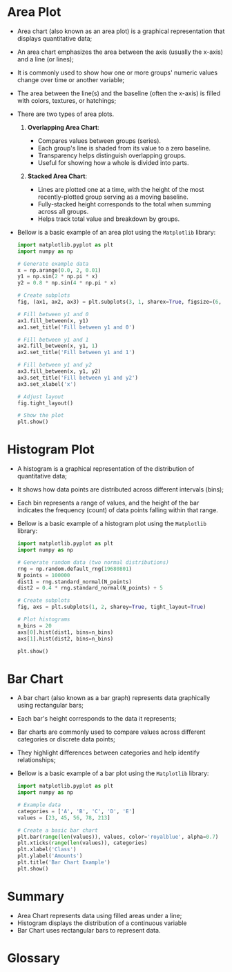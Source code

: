 # Area Plot

 - Area chart (also known as an area plot) is a graphical representation that displays quantitative data;
 - An area chart emphasizes the area between the axis (usually the x-axis) and a line (or lines);
 - It is commonly used to show how one or more groups' numeric values change over time or another variable;
 - The area between the line(s) and the baseline (often the x-axis) is filled with colors, textures, or hatchings;
 - There are two types of area plots.
    1. **Overlapping Area Chart**:
        - Compares values between groups (series).
        - Each group's line is shaded from its value to a zero baseline.
        - Transparency helps distinguish overlapping groups.
        - Useful for showing how a whole is divided into parts.

    2. **Stacked Area Chart**:
        - Lines are plotted one at a time, with the height of the most recently-plotted group serving as a moving baseline.
        - Fully-stacked height corresponds to the total when summing across all groups.
        - Helps track total value and breakdown by groups.
 - Bellow is a basic example of an area plot using the `Matplotlib` library:

    ```python
    import matplotlib.pyplot as plt
    import numpy as np

    # Generate example data
    x = np.arange(0.0, 2, 0.01)
    y1 = np.sin(2 * np.pi * x)
    y2 = 0.8 * np.sin(4 * np.pi * x)

    # Create subplots
    fig, (ax1, ax2, ax3) = plt.subplots(3, 1, sharex=True, figsize=(6, 6))

    # Fill between y1 and 0
    ax1.fill_between(x, y1)
    ax1.set_title('Fill between y1 and 0')

    # Fill between y1 and 1
    ax2.fill_between(x, y1, 1)
    ax2.set_title('Fill between y1 and 1')

    # Fill between y1 and y2
    ax3.fill_between(x, y1, y2)
    ax3.set_title('Fill between y1 and y2')
    ax3.set_xlabel('x')

    # Adjust layout
    fig.tight_layout()

    # Show the plot
    plt.show()
    ```

# Histogram Plot

 - A histogram is a graphical representation of the distribution of quantitative data;
 - It shows how data points are distributed across different intervals (bins);
 - Each bin represents a range of values, and the height of the bar indicates the frequency (count) of data points falling within that range.
 - Bellow is a basic example of a histogram plot using the `Matplotlib` library:

    ```python
    import matplotlib.pyplot as plt
    import numpy as np

    # Generate random data (two normal distributions)
    rng = np.random.default_rng(19680801)
    N_points = 100000
    dist1 = rng.standard_normal(N_points)
    dist2 = 0.4 * rng.standard_normal(N_points) + 5

    # Create subplots
    fig, axs = plt.subplots(1, 2, sharey=True, tight_layout=True)

    # Plot histograms
    n_bins = 20
    axs[0].hist(dist1, bins=n_bins)
    axs[1].hist(dist2, bins=n_bins)

    plt.show()
    ```

# Bar Chart

 - A bar chart (also known as a bar graph) represents data graphically using rectangular bars;
 - Each bar's height corresponds to the data it represents;
 - Bar charts are commonly used to compare values across different categories or discrete data points;
 - They highlight differences between categories and help identify relationships;
 - Bellow is a basic example of a bar plot using the `Matplotlib` library:

    ```python
    import matplotlib.pyplot as plt
    import numpy as np

    # Example data
    categories = ['A', 'B', 'C', 'D', 'E']
    values = [23, 45, 56, 78, 213]

    # Create a basic bar chart
    plt.bar(range(len(values)), values, color='royalblue', alpha=0.7)
    plt.xticks(range(len(values)), categories)
    plt.xlabel('Class')
    plt.ylabel('Amounts')
    plt.title('Bar Chart Example')
    plt.show()
    ```

# Summary

 - Area Chart represents data using filled areas under a line;
 - Histogram displays the distribution of a continuous variable
 - Bar Chart uses rectangular bars to represent data.

# Glossary